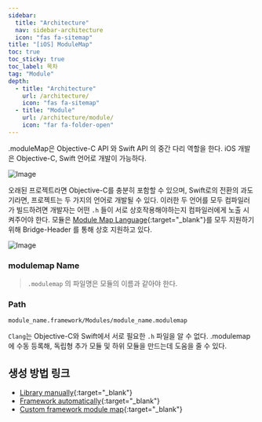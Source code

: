 ```yaml
---
sidebar:
  title: "Architecture"
  nav: sidebar-architecture
  icon: "fas fa-sitemap"
title: "[iOS] ModuleMap"
toc: true
toc_sticky: true
toc_label: 목차
tag: "Module"
depth:
  - title: "Architecture"
    url: /architecture/
    icon: "fas fa-sitemap"
  - title: "Module"
    url: /architecture/module/
    icon: "far fa-folder-open"
---
```

.moduleMap은 Objective-C API 와 Swift API 의 중간 다리 역할을 한다. iOS 개발은 Objective-C, Swift 언어로 개발이 가능하다.   

![Image](https://i.stack.imgur.com/0QJ8P.png)

오래된 프로젝트라면 Objective-C를 충분히 포함할 수 있으며, Swift로의 전환의 과도기라면, 프로젝트는 두 가지의 언어로 개발될 수 있다. 이러한 두 언어를 모두 컴파일러가 빌드하려면 개발자는 어떤 `.h` 들이 서로 상호작용해야하는지 컴파일러에게 노출 시켜주어야 한다. 모듈은 [<i class="fas fa-link"></i> Module Map Language](https://clang.llvm.org/docs/Modules.html#module-map-language){:target="_blank"}를 모두 지원하기 위해 Bridge-Header 를 통해 상호 지원하고 있다.  

![Image](https://i.stack.imgur.com/cEuwx.png)
 
### modulemap Name
> `.modulemap` 의 파일명은 모듈의 이름과 같아야 한다.

### Path
```
module_name.framework/Modules/module_name.modulemap
```


`Clang`는 Objective-C와 Swift에서 서로 필요한 `.h` 파일을 알 수 없다. .modulemap 에 수동 등록해, 독립형 추가 모듈 및 하위 모듈을 만드는데 도움을 줄 수 있다.

## 생성 방법 링크
* [<i class="fas fa-link"></i> Library manually](https://stackoverflow.com/questions/32125338/how-can-i-use-an-a-static-library-in-swift/59215981#59215981){:target="_blank"}
* [<i class="fas fa-link"></i> Framework automatically](https://stackoverflow.com/questions/24272184/connect-objective-c-framework-to-swift-ios-8-app-parse-framework/59216086#59216086){:target="_blank"}
* [<i class="fas fa-link"></i> Custom framework module map](https://stackoverflow.com/questions/30704268/no-umbrella-header-found-for-target-module-map-will-not-be-generated/57665560#57665560){:target="_blank"}
